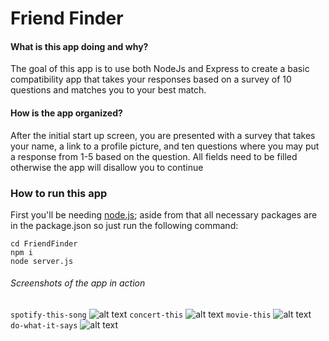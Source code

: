 # Friend Finder

#### What is this app doing and why?
The goal of this app is to use both NodeJs and Express to create a basic compatibility app that takes your responses based on a survey of 10 questions and matches you to your best match.

#### How is the app organized?
After the initial start up screen, you are presented with a survey that takes your name, a link to a profile picture, and ten questions where you may put a response from 1-5 based on the question. All fields need to be filled otherwise the app will disallow you to continue

### How to run this app
First you'll be needing [node.js](https://nodejs.org/en/download/); aside from that all necessary packages are in the package.json so just run the following command:
```
cd FriendFinder
npm i
node server.js
```
###### Screenshots of the app in action
`spotify-this-song`
![alt text](./screenshots/spotify-this.PNG)
`concert-this`
![alt text](./screenshots/concert-this.PNG)
`movie-this`
![alt text](./screenshots/movie-this.PNG)
`do-what-it-says`
![alt text](./screenshots/do-what-it-says.PNG)
